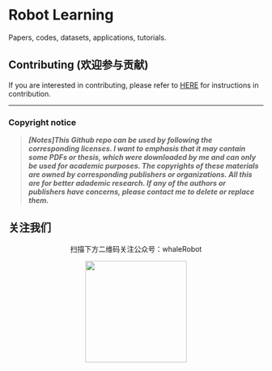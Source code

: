 # Robot Learning
Papers, codes, datasets, applications, tutorials.







## Contributing (欢迎参与贡献)

If you are interested in contributing, please refer to [HERE](https://github.com/Evan-wyl/Robot-Learning/blob/master/CONTRIBUTING.md) for instructions in contribution.

------

### Copyright notice

> ***[Notes]This Github repo can be used by following the corresponding licenses. I want to emphasis that it may contain some PDFs or thesis, which were downloaded by me and can only be used for academic purposes. The copyrights of these materials are owned by corresponding publishers or organizations. All this are for better adademic research. If any of the authors or publishers have concerns, please contact me to delete or replace them.***



## 关注我们

<div align=center>
<p>扫描下方二维码关注公众号：whaleRobot</p>
<img src="https://www.robotech.ink/usr/uploads/2024/02/43216513.jpg" width = 200 >
</div>


